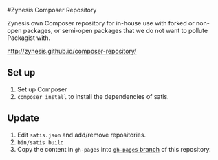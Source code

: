 #Zynesis Composer Repository

Zynesis own Composer repository for in-house use with forked or non-open packages, or semi-open packages that we do not want to pollute Packagist with.

http://zynesis.github.io/composer-repository/

## Set up

1. Set up Composer
1. `composer install` to install the dependencies of satis.

## Update

1. Edit `satis.json` and add/remove repositories.
2. `bin/satis build`
3. Copy the content in `gh-pages` into [`gh-pages` branch](https://github.com/zynesis/composer-repository/tree/gh-pages) of this repository.
